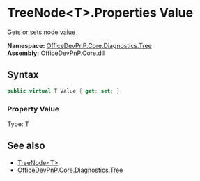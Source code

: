 # TreeNode&lt;T&gt;.Properties Value
 Gets or sets node value   

**Namespace:** [OfficeDevPnP.Core.Diagnostics.Tree](OfficeDevPnP.Core.Diagnostics.Tree.md)  
**Assembly:** OfficeDevPnP.Core.dll  
## Syntax
```C#
public virtual T Value { get; set; }
```

### Property Value
Type: T  

## See also
- [TreeNode&lt;T&gt;](OfficeDevPnP.Core.Diagnostics.Tree.TreeNode_cdcab78f.md) 
- [OfficeDevPnP.Core.Diagnostics.Tree](OfficeDevPnP.Core.Diagnostics.Tree.md) 
